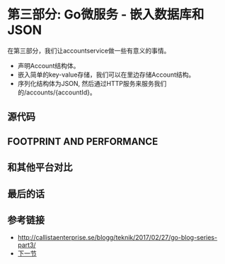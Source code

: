 第三部分: Go微服务 - 嵌入数据库和JSON
======================================

在第三部分，我们让accountservice做一些有意义的事情。

- 声明Account结构体。
- 嵌入简单的key-value存储，我们可以在里边存储Account结构。
- 序列化结构体为JSON, 然后通过HTTP服务来服务我们的/accounts/{accountId}。

## 源代码


## FOOTPRINT AND PERFORMANCE

## 和其他平台对比

## 最后的话

## 参考链接
- http://callistaenterprise.se/blogg/teknik/2017/02/27/go-blog-series-part3/
- [下一节](4.md)
